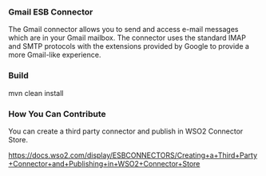 ### Gmail ESB Connector

The Gmail connector allows you to send and access e-mail messages which are in your Gmail mailbox.
The connector uses the standard IMAP and SMTP protocols with the extensions provided by Google to provide a more Gmail-like experience.

### Build

mvn clean install

### How You Can Contribute
You can create a third party connector and publish in WSO2 Connector Store.

https://docs.wso2.com/display/ESBCONNECTORS/Creating+a+Third+Party+Connector+and+Publishing+in+WSO2+Connector+Store
